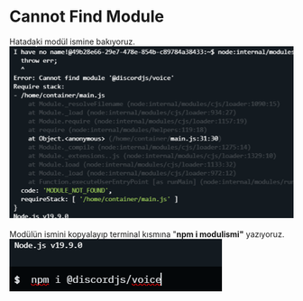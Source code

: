 # Cannot Find Module

Hatadaki modül ismine bakıyoruz.\
![](../.gitbook/assets/image.png)\
\
Modülün ismini kopyalayıp terminal kısmına "**npm i modulismi"** yazıyoruz.\
![](<../.gitbook/assets/image (1).png>)

